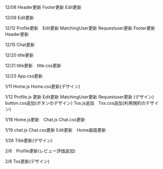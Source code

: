 12/08 Header更新 Footer更新 Edit更新

12/09 Edit更新

12/12 Profile更新　Edit更新 MatchingUser更新 Requestuser更新 Footer更新 Header更新

12/15 Chat更新

12/20 title更新

12/21 title更新　title.css更新

12/23 App.css更新　

1/11 Home.js Home.css更新(デザイン)

1/12 Profile.js 更新 Edit更新 MatchingUser更新 Requestuser更新 (デザイン) button.css追加(ボタンのデザイン) Tos.js追加　Tos.css追加(利用規約のデザイン)

1/18 Home.js更新　Chat.js Chat.css更新

1/19 chat.js Chat.css更新 Edit更新　Home画面更新

1/26 Title更新(デザイン)

2/6　Profile更新(レビュー評価追加)

2/8 Tos更新(デザイン)
